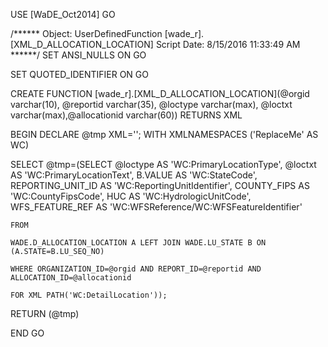 ﻿USE [WaDE_Oct2014]
GO

/****** Object:  UserDefinedFunction [wade_r].[XML_D_ALLOCATION_LOCATION]    Script Date: 8/15/2016 11:33:49 AM ******/
SET ANSI_NULLS ON
GO

SET QUOTED_IDENTIFIER ON
GO

CREATE FUNCTION [wade_r].[XML_D_ALLOCATION_LOCATION](@orgid varchar(10), @reportid varchar(35), @loctype varchar(max), @loctxt varchar(max),@allocationid varchar(60)) 
RETURNS XML

BEGIN
DECLARE @tmp XML='';
WITH XMLNAMESPACES ('ReplaceMe' AS WC)

SELECT @tmp=(SELECT @loctype AS 'WC:PrimaryLocationType',
	@loctxt AS 'WC:PrimaryLocationText',
	B.VALUE AS 'WC:StateCode',
	REPORTING_UNIT_ID AS 'WC:ReportingUnitIdentifier',
	COUNTY_FIPS AS 'WC:CountyFipsCode',
	HUC AS 'WC:HydrologicUnitCode',
	WFS_FEATURE_REF AS 'WC:WFSReference/WC:WFSFeatureIdentifier'
	
	FROM  
	
	WADE.D_ALLOCATION_LOCATION A LEFT JOIN WADE.LU_STATE B ON (A.STATE=B.LU_SEQ_NO)
	
	WHERE ORGANIZATION_ID=@orgid AND REPORT_ID=@reportid AND ALLOCATION_ID=@allocationid
	
	FOR XML PATH('WC:DetailLocation'));
	
RETURN (@tmp)
 
END
GO


